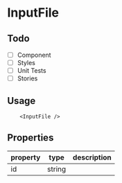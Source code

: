 # InputFile

## Todo

- [ ] Component
- [ ] Styles
- [ ] Unit Tests
- [ ] Stories

## Usage

```tsx
    <InputFile />
```

## Properties
| property | type   | description |
|----------|--------|-------------|
| id       | string |             |
